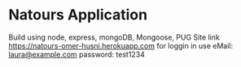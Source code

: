 # Natours Application

Build using node, express, mongoDB, Mongoose, PUG
Site link
https://natours-omer-husni.herokuapp.com
for loggin in use 
eMail: laura@example.com
password: test1234
